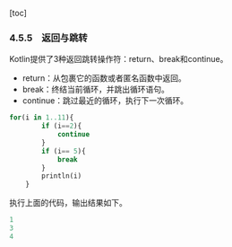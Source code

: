 [toc]

### 4.5.5　返回与跳转

Kotlin提供了3种返回跳转操作符：return、break和continue。

+ return：从包裹它的函数或者匿名函数中返回。
+ break：终结当前循环，并跳出循环语句。
+ continue：跳过最近的循环，执行下一次循环。

```python
for(i in 1..11){
        if (i==2){
            continue
        }
        if (i== 5){
            break
        }
        println(i)
    }
```

执行上面的代码，输出结果如下。

```python
1
3
4
```

